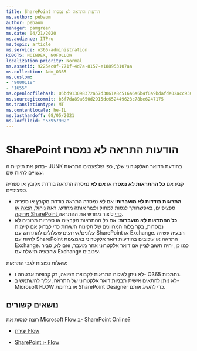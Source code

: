 ```yaml
---
title: SharePoint הודעות התראה לא נמסרו
ms.author: pebaum
author: pebaum
manager: pamgreen
ms.date: 04/21/2020
ms.audience: ITPro
ms.topic: article
ms.service: o365-administration
ROBOTS: NOINDEX, NOFOLLOW
localization_priority: Normal
ms.assetid: 9225ec0f-771f-4d7a-8157-e188953107aa
ms.collection: Adm_O365
ms.custom:
- "9000118"
- "1655"
ms.openlocfilehash: 05bd913098372a57d3061e8c516a6a6b4f0a9bdafde02acc930062d6281d06dd
ms.sourcegitcommit: b5f7da89a650d2915dc652449623c78be6247175
ms.translationtype: MT
ms.contentlocale: he-IL
ms.lasthandoff: 08/05/2021
ms.locfileid: "53957902"
---
```

# <a name="sharepoint-alert-notifications-not-delivered"></a>SharePoint הודעות התראה לא נמסרו

בדוק את תיקיית ה- JUNK בהודעת הדואר האלקטרוני שלך, כפי שלפעמים התראות עשויים להיות שם.

קבע אם **כל ההתראות לא נמסרו** או **אם לא** נמסרה התראה בודדת מקובץ או ספריה ספציפיים.

- **התראות בודדות לא מועברות**: אם לא נמסרה התראה בודדת מקובץ או ספריה ספציפיים, באפשרותך לנסות למחוק ולצור אותה מחדש. ראה [ניהול, הצגה או מחיקה SharePoint כדי](https://support.office.com/article/manage-view-or-delete-sharepoint-alerts-99dfb19c-9a90-4a8c-aba1-aa8c8afb0de2) ליצור מחדש את ההתראה.
- **כל ההתראות לא מועברות**: אם כל ההתראות מקבצים [](https://admin.microsoft.com/AdminPortal/Home#/servicehealth) או ספריות מרובים לא נמסרות, בקר בלוח המחוונים של תקינות השירות כדי לבדוק אם קיימות עלונים/אירועים שעלולים להתרחש עם SharePoint או Exchange. הבעיה עשויה להיות עם SharePoint התראה או עיכובים בהודעות דואר אלקטרוני באמצעות Exchange. כמו כן, יהיה חשוב לציין אם דואר אלקטרוני אחר מועבר, ואם לא, סביר שהבעיה תישלח עם Exchange עיכובים.

שאלות נפוצות לגבי התראות:

- לא ניתן לשלוח התראות לקבוצת תפוצה, רק קבוצות אבטחה ו- O365 נתמכות.
- לא ניתן להתאים אישית תבניות דואר אלקטרוני של התראה; עליך להשתמש ב- Microsoft FLOW או בזרימת SharePoint Designer כדי להשיג אותם.

## <a name="related-topics"></a>נושאים קשורים

רוצה לנסות את Microsoft Flow ב- SharePoint Online?

- [יצירת Flow](https://support.office.com/article/a9c3e03b-0654-46af-a254-20252e580d01)

- [SharePoint ו- Flow](https://flow.microsoft.com//blog/sharepoint-and-flow/)
